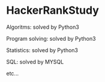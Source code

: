 # HackerRankStudy
Algoritms: solved by Python3

Program solving: solved by Python3

Statistics: solved by Python3

SQL: solved by MYSQL

etc...
